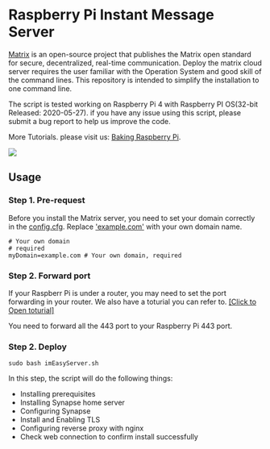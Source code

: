 # Raspberry Pi Instant Message Server

[Matrix](https://matrix.org/) is an open-source project that publishes the Matrix open standard for secure, decentralized, real-time communication. Deploy the matrix cloud server requires the user familiar with the Operation System and good skill of the command lines. This repository is intended to simplify the installation to one command line. 

The script is tested working on Raspberry Pi 4 with Raspberry PI OS(32-bit Released: 2020-05-27).  if you have any issue using this script, please submit a bug report to help us improve the code. 



More Tutorials. please visit us:  [Baking Raspberry Pi](https://www.youtube.com/channel/UCFBHlyED8_VZ2yfLXoAXrbg). 

[![](http://img.youtube.com/vi/s2fLG0Mtzq0/0.jpg)](http://www.youtube.com/watch?v=s2fLG0Mtzq0 "")


## Usage
### Step 1. Pre-request 

Before you install the Matrix server, you need to set your domain correctly in the [config.cfg](config.cfg). Replace ['example.com']() with your own domain name.

```
# Your own domain
# required
myDomain=example.com # Your own domain, required

```

### Step 2. Forward port
If your Raspberr Pi is under a router, you may need to set the port forwarding in your router. We also have a toturial you can refer to. [\[Click to Open toturial\]](https://www.google.com/search?q=router+port+forwarding&oq=router+por) 

You need to forward all the 443 port to your Raspberry Pi 443 port.

### Step 2. Deploy

```
sudo bash imEasyServer.sh
```
In this step, the script will do the following things:

*  Installing prerequisites
*  Installing Synapse home server
*  Configuring Synapse
*  Install and Enabling TLS
*  Configuring reverse proxy with nginx
*  Check web connection to confirm install successfully


##

